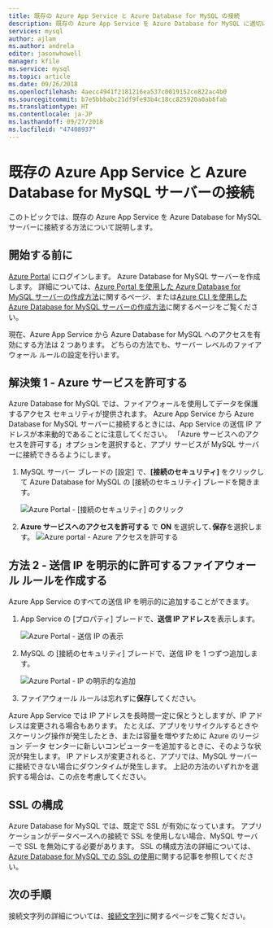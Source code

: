 ```yaml
---
title: 既存の Azure App Service と Azure Database for MySQL の接続
description: 既存の Azure App Service を Azure Database for MySQL に適切に接続する手順
services: mysql
author: ajlam
ms.author: andrela
editor: jasonwhowell
manager: kfile
ms.service: mysql
ms.topic: article
ms.date: 09/26/2018
ms.openlocfilehash: 4aecc4941f2181216ea537c0019152ce822ac4b0
ms.sourcegitcommit: b7e5bbbabc21df9fe93b4c18cc825920a0ab6fab
ms.translationtype: HT
ms.contentlocale: ja-JP
ms.lasthandoff: 09/27/2018
ms.locfileid: "47408937"
---
```

# <a name="connect-an-existing-azure-app-service-to-azure-database-for-mysql-server"></a>既存の Azure App Service と Azure Database for MySQL サーバーの接続
このトピックでは、既存の Azure App Service を Azure Database for MySQL サーバーに接続する方法について説明します。

## <a name="before-you-begin"></a>開始する前に
[Azure Portal](https://portal.azure.com) にログインします。 Azure Database for MySQL サーバーを作成します。 詳細については、[Azure Portal を使用した Azure Database for MySQL サーバーの作成方法](quickstart-create-mysql-server-database-using-azure-portal.md)に関するページ、または[Azure CLI を使用した Azure Database for MySQL サーバーの作成方法](quickstart-create-mysql-server-database-using-azure-cli.md)に関するページをご覧ください。

現在、Azure App Service から Azure Database for MySQL へのアクセスを有効にする方法は 2 つあります。 どちらの方法でも、サーバー レベルのファイアウォール ルールの設定を行います。

## <a name="solution-1---allow-azure-services"></a>解決策 1 - Azure サービスを許可する
Azure Database for MySQL では、ファイアウォールを使用してデータを保護するアクセス セキュリティが提供されます。 Azure App Service から Azure Database for MySQL サーバーに接続するときには、App Service の送信 IP アドレスが本来動的であることに注意してください。 「Azure サービスへのアクセスを許可する」オプションを選択すると、アプリ サービスが MySQL サーバーに接続できるるようにします｡

1. MySQL サーバー ブレードの [設定] で、**[接続のセキュリティ]** をクリックして Azure Database for MySQL の [接続のセキュリティ] ブレードを開きます。

   ![Azure Portal - [接続のセキュリティ] のクリック](./media/howto-connect-webapp/1-connection-security.png)

2. **Azure サービスへのアクセスを許可する** で **ON** を選択して､**保存**を選択します。
   ![Azure portal - Azure アクセスを許可する](./media/howto-connect-webapp/allow-azure.png)

## <a name="solution-2---create-a-firewall-rule-to-explicitly-allow-outbound-ips"></a>方法 2 - 送信 IP を明示的に許可するファイアウォール ルールを作成する
Azure App Service のすべての送信 IP を明示的に追加することができます。

1. App Service の [プロパティ] ブレードで、**送信 IP アドレス**を表示します。

   ![Azure Portal - 送信 IP の表示](./media/howto-connect-webapp/2_1-outbound-ip-address.png)

2. MySQL の [接続のセキュリティ] ブレードで、送信 IP を 1 つずつ追加します。

   ![Azure Portal - IP の明示的な追加](./media/howto-connect-webapp/2_2-add-explicit-ips.png)

3. ファイアウォール ルールは忘れずに**保存**してください。

Azure App Service では IP アドレスを長時間一定に保とうとしますが、IP アドレスは変更される場合もあります。 たとえば、アプリをリサイクルするときやスケーリング操作が発生したとき、または容量を増やすために Azure のリージョン データ センターに新しいコンピューターを追加するときに、そのような状況が発生します。 IP アドレスが変更されると、アプリでは、MySQL サーバーに接続できない場合にダウンタイムが発生します。 上記の方法のいずれかを選択する場合は、この点を考慮してください。

## <a name="ssl-configuration"></a>SSL の構成
Azure Database for MySQL では、既定で SSL が有効になっています。 アプリケーションがデータベースへの接続で SSL を使用しない場合、MySQL サーバーで SSL を無効にする必要があります。 SSL の構成方法の詳細については、[Azure Database for MySQL での SSL の使用](howto-configure-ssl.md)に関する記事を参照してください。

## <a name="next-steps"></a>次の手順
接続文字列の詳細については、[接続文字列](howto-connection-string.md)に関するページをご覧ください。
